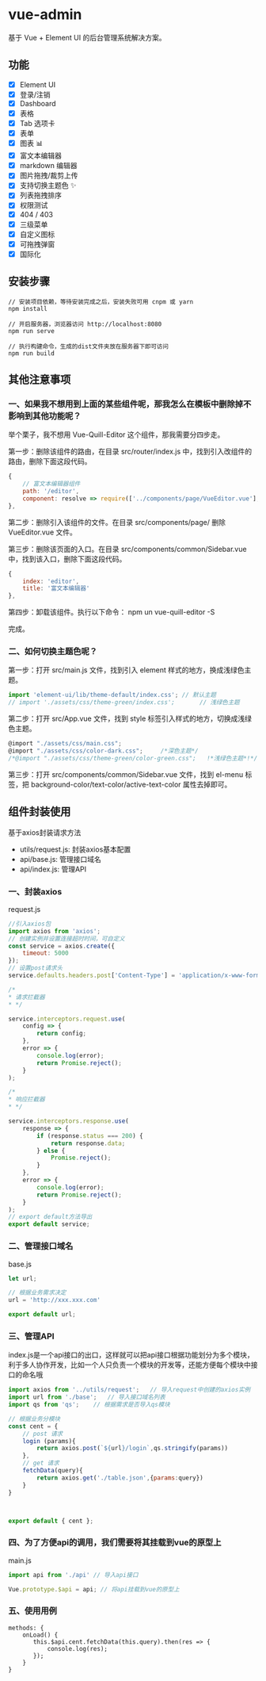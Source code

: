 # vue-admin

基于 Vue + Element UI 的后台管理系统解决方案。

## 功能

-   [x] Element UI
-   [x] 登录/注销
-   [x] Dashboard
-   [x] 表格
-   [x] Tab 选项卡
-   [x] 表单
-   [x] 图表 :bar_chart:
-   [x] 富文本编辑器
-   [x] markdown 编辑器
-   [x] 图片拖拽/裁剪上传
-   [x] 支持切换主题色 :sparkles:
-   [x] 列表拖拽排序
-   [x] 权限测试
-   [x] 404 / 403
-   [x] 三级菜单
-   [x] 自定义图标
-   [x] 可拖拽弹窗
-   [x] 国际化

## 安装步骤

```
// 安装项目依赖，等待安装完成之后，安装失败可用 cnpm 或 yarn
npm install

// 开启服务器，浏览器访问 http://localhost:8080
npm run serve

// 执行构建命令，生成的dist文件夹放在服务器下即可访问
npm run build
```

## 其他注意事项

### 一、如果我不想用到上面的某些组件呢，那我怎么在模板中删除掉不影响到其他功能呢？

举个栗子，我不想用 Vue-Quill-Editor 这个组件，那我需要分四步走。

第一步：删除该组件的路由，在目录 src/router/index.js 中，找到引入改组件的路由，删除下面这段代码。

```JavaScript
{
    // 富文本编辑器组件
    path: '/editor',
    component: resolve => require(['../components/page/VueEditor.vue'], resolve)
},
```

第二步：删除引入该组件的文件。在目录 src/components/page/ 删除 VueEditor.vue 文件。

第三步：删除该页面的入口。在目录 src/components/common/Sidebar.vue 中，找到该入口，删除下面这段代码。

```js
{
	index: 'editor',
	title: '富文本编辑器'
},
```

第四步：卸载该组件。执行以下命令：
npm un vue-quill-editor -S

完成。

### 二、如何切换主题色呢？

第一步：打开 src/main.js 文件，找到引入 element 样式的地方，换成浅绿色主题。

```javascript
import 'element-ui/lib/theme-default/index.css'; // 默认主题
// import './assets/css/theme-green/index.css';       // 浅绿色主题
```

第二步：打开 src/App.vue 文件，找到 style 标签引入样式的地方，切换成浅绿色主题。

```javascript
@import "./assets/css/main.css";
@import "./assets/css/color-dark.css";     /*深色主题*/
/*@import "./assets/css/theme-green/color-green.css";   !*浅绿色主题*!*/
```

第三步：打开 src/components/common/Sidebar.vue 文件，找到 el-menu 标签，把 background-color/text-color/active-text-color 属性去掉即可。



## 组件封装使用
基于axios封装请求方法

- utils/request.js: 封装axios基本配置
- api/base.js: 管理接口域名
- api/index.js: 管理API


### 一、封装axios
request.js
```javascript
//引入axios包
import axios from 'axios';
// 创建实例并设置连接超时时间，可自定义
const service = axios.create({
    timeout: 5000
});
// 设置post请求头
service.defaults.headers.post['Content-Type'] = 'application/x-www-form-urlencoded';

/*
* 请求拦截器
* */

service.interceptors.request.use(
    config => {
        return config;
    },
    error => {
        console.log(error);
        return Promise.reject();
    }
);

/*
* 响应拦截器
* */

service.interceptors.response.use(
    response => {
        if (response.status === 200) {
            return response.data;
        } else {
            Promise.reject();
        }
    },
    error => {
        console.log(error);
        return Promise.reject();
    }
);
// export default方法导出
export default service;
```

### 二、管理接口域名
base.js
```javascript
let url;

// 根据业务需求决定
url = 'http://xxx.xxx.com'

export default url;
```

### 三、管理API
index.js是一个api接口的出口，这样就可以把api接口根据功能划分为多个模块，利于多人协作开发，比如一个人只负责一个模块的开发等，还能方便每个模块中接口的命名哦

```javascript
import axios from '../utils/request';   // 导入request中创建的axios实例
import url from './base';   // 导入接口域名列表
import qs from 'qs';    // 根据需求是否导入qs模块

// 根据业务分模块
const cent = {
    // post 请求
    login (params){
        return axios.post(`${url}/login`,qs.stringify(params))
    },
    // get 请求
    fetchData(query){
        return axios.get('./table.json',{params:query})
    }
}



export default { cent };
```

### 四、为了方便api的调用，我们需要将其挂载到vue的原型上
main.js
```javascript
import api from './api' // 导入api接口

Vue.prototype.$api = api; // 将api挂载到vue的原型上
```

### 五、使用用例
```vue
methods: {    
    onLoad() {      
       this.$api.cent.fetchData(this.query).then(res => {
           console.log(res);
       });
    }  
}
```
